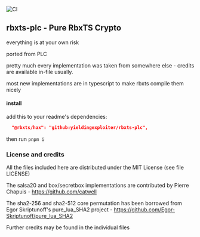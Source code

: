 ![CI](https://github.com/philanc/plc/workflows/CI/badge.svg)

## rbxts-plc - Pure RbxTS Crypto

everything is at your own risk

ported from PLC

pretty much every implementation was taken from somewhere else - credits are available in-file usually.

most new implementations are in typescript to make rbxts compile them nicely

#### install

add this to your readme's dependencies:

```json
  "@rbxts/hax": "github:yieldingexploiter/rbxts-plc",
```

then run `pnpm i`

### License and credits

All the files included here are distributed under the MIT License (see file LICENSE)

The salsa20 and box/secretbox implementations are contributed by Pierre Chapuis - https://github.com/catwell

The sha2-256 and sha2-512 core permutation has been borrowed from Egor Skriptunoff's pure_lua_SHA2 project - https://github.com/Egor-Skriptunoff/pure_lua_SHA2

Further credits may be found in the individual files
